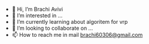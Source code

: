 - 👋 Hi, I’m Brachi Avivi
- 👀 I’m interested in ...
- 🌱 I’m currently learning about algoritem for vrp
- 💞️ I’m looking to collaborate on ...
- 📫 How to reach me in mail brachi60306@gmail.com
<!---
BrachiAvivi/BrachiAvivi is a ✨ special ✨ repository because its `README.md` (this file) appears on your GitHub profile.
You can click the Preview link to take a look at your changes.
--->

